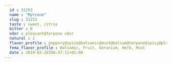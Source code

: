 ```yaml
---
  id : 31253
  name : "Myrcene"
  slug : 31253
  taste : sweet, citrus
  bitter : 0
  odor : pleasant@terpene odor
  natural : 1
  flavor_profile : peppery@spice@balsamic@must@balsam@terpene@spicy@plastic
  fema_flavor_profile : Balsamic, Fruit, Geranium, Herb, Must
  date : 2019-03-26T08:47:11+01:00
---
```



